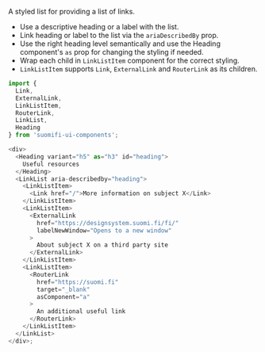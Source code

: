 A styled list for providing a list of links.

- Use a descriptive heading or a label with the list.
- Link heading or label to the list via the `ariaDescribedBy` prop.
- Use the right heading level semantically and use the Heading component's `as` prop for changing the styling if needed.
- Wrap each child in `LinkListItem` component for the correct styling.
- `LinkListItem` supports `Link`, `ExternalLink` and `RouterLink` as its children.

```js
import {
  Link,
  ExternalLink,
  LinkListItem,
  RouterLink,
  LinkList,
  Heading
} from 'suomifi-ui-components';

<div>
  <Heading variant="h5" as="h3" id="heading">
    Useful resources
  </Heading>
  <LinkList aria-describedby="heading">
    <LinkListItem>
      <Link href="/">More information on subject X</Link>
    </LinkListItem>
    <LinkListItem>
      <ExternalLink
        href="https://designsystem.suomi.fi/fi/"
        labelNewWindow="Opens to a new window"
      >
        About subject X on a third party site
      </ExternalLink>
    </LinkListItem>
    <LinkListItem>
      <RouterLink
        href="https://suomi.fi"
        target="_blank"
        asComponent="a"
      >
        An additional useful link
      </RouterLink>
    </LinkListItem>
  </LinkList>
</div>;
```
